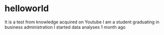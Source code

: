 # helloworld
It is a test from knowledge acquired on Youtube
I am a student graduating in business administration 
I started data analyses 1 month ago
